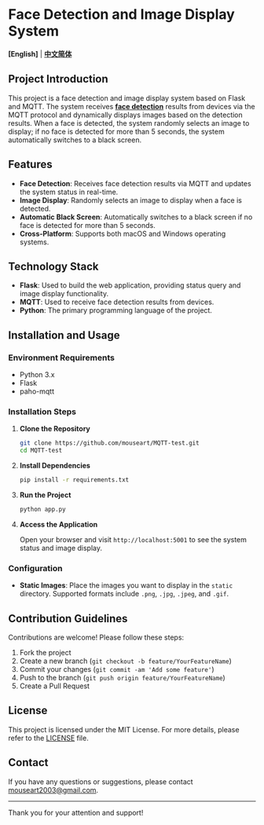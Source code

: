 # Face Detection and Image Display System

**[English]** | **[中文简体](README-CN.md)**

## Project Introduction

This project is a face detection and image display system based on Flask and MQTT. The system receives **[face detection](https://sensecraft.seeed.cc/ai/#/model/detail?id=60769&tab=public)** results from devices via the MQTT protocol and dynamically displays images based on the detection results. When a face is detected, the system randomly selects an image to display; if no face is detected for more than 5 seconds, the system automatically switches to a black screen.

## Features

- **Face Detection**: Receives face detection results via MQTT and updates the system status in real-time.
- **Image Display**: Randomly selects an image to display when a face is detected.
- **Automatic Black Screen**: Automatically switches to a black screen if no face is detected for more than 5 seconds.
- **Cross-Platform**: Supports both macOS and Windows operating systems.

## Technology Stack

- **Flask**: Used to build the web application, providing status query and image display functionality.
- **MQTT**: Used to receive face detection results from devices.
- **Python**: The primary programming language of the project.

## Installation and Usage

### Environment Requirements

- Python 3.x
- Flask
- paho-mqtt

### Installation Steps

1. **Clone the Repository**

   ```bash
   git clone https://github.com/mouseart/MQTT-test.git
   cd MQTT-test
   ```

2. **Install Dependencies**

   ```bash
   pip install -r requirements.txt
   ```

3. **Run the Project**

   ```bash
   python app.py
   ```

4. **Access the Application**

   Open your browser and visit `http://localhost:5001` to see the system status and image display.

### Configuration

- **Static Images**: Place the images you want to display in the `static` directory. Supported formats include `.png`, `.jpg`, `.jpeg`, and `.gif`.

## Contribution Guidelines

Contributions are welcome! Please follow these steps:

1. Fork the project
2. Create a new branch (`git checkout -b feature/YourFeatureName`)
3. Commit your changes (`git commit -am 'Add some feature'`)
4. Push to the branch (`git push origin feature/YourFeatureName`)
5. Create a Pull Request

## License

This project is licensed under the MIT License. For more details, please refer to the [LICENSE](LICENSE) file.

## Contact

If you have any questions or suggestions, please contact [mouseart2003@gmail.com](mailto:mouseart2003@gmail.com).

---

Thank you for your attention and support!